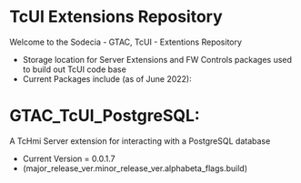 # TcUI Extensions Repository

Welcome to the Sodecia - GTAC, TcUI - Extentions Repository

- Storage location for Server Extensions and FW Controls packages used to build out TcUI code base
- Current Packages include (as of June 2022):

# GTAC_TcUI_PostgreSQL: 
A TcHmi Server extension for interacting with a PostgreSQL database
- Current Version = 0.0.1.7 
- (major_release_ver.minor_release_ver.alphabeta_flags.build)


